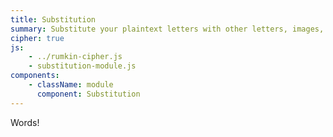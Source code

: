 ```yaml
---
title: Substitution
summary: Substitute your plaintext letters with other letters, images, or codes.  Includes two common pigpen ciphers and the Sherlock Holmes' Dancing Men cipher.
cipher: true
js:
    - ../rumkin-cipher.js
    - substitution-module.js
components:
    - className: module
      component: Substitution
---
```


Words!

<div class="module"></div>
